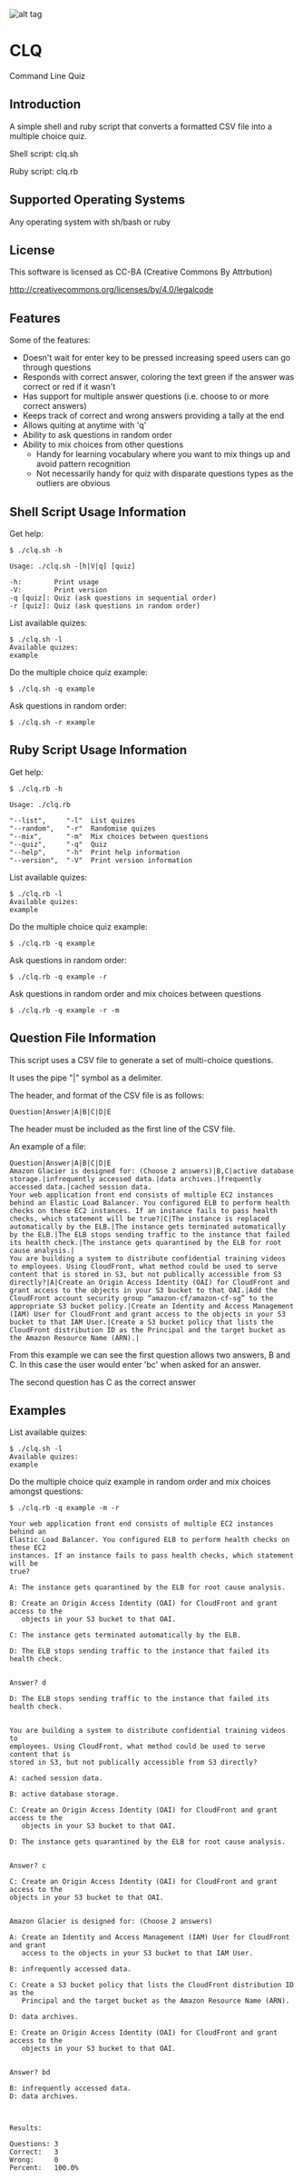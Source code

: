 ![alt tag](https://raw.githubusercontent.com/lateralblast/clq/master/clq.jpg)

CLQ
===

Command Line Quiz

Introduction
------------

A simple shell and ruby script that converts a formatted CSV file into a multiple choice quiz.

Shell script: clq.sh

Ruby script: clq.rb

Supported Operating Systems
---------------------------

Any operating system with sh/bash or ruby

License
-------

This software is licensed as CC-BA (Creative Commons By Attrbution)

http://creativecommons.org/licenses/by/4.0/legalcode

Features
--------

Some of the features:

- Doesn't wait for enter key to be pressed increasing speed users can go through questions
- Responds with correct answer, coloring the text green if the answer was correct or red if it wasn't
- Has support for multiple answer questions (i.e. choose to or more correct answers)
- Keeps track of correct and wrong answers providing a tally at the end
- Allows quiting at anytime with 'q'
- Ability to ask questions in random order
- Ability to mix choices from other questions
  - Handy for learning vocabulary where you want to mix things up and avoid pattern recognition
  - Not necessarily handy for quiz with disparate questions types as the outliers are obvious


Shell Script Usage Information
------------------------------

Get help:

```
$ ./clq.sh -h

Usage: ./clq.sh -[h|V|q] [quiz]

-h:        Print usage
-V:        Print version
-q [quiz]: Quiz (ask questions in sequential order)
-r [quiz]: Quiz (ask questions in random order)
```

List available quizes:

```
$ ./clq.sh -l
Available quizes:
example
```

Do the multiple choice quiz example:

```
$ ./clq.sh -q example
```

Ask questions in random order:

```
$ ./clq.sh -r example
```

Ruby Script Usage Information
-----------------------------

Get help:

```
$ ./clq.rb -h

Usage: ./clq.rb

"--list",     "-l"  List quizes
"--random",   "-r"  Randomise quizes
"--mix",      "-m"  Mix choices between questions
"--quiz",     "-q"  Quiz
"--help",     "-h"  Print help information
"--version",  "-V"  Print version information
```

List available quizes:

```
$ ./clq.rb -l
Available quizes:
example
```

Do the multiple choice quiz example:

```
$ ./clq.rb -q example
```

Ask questions in random order:

```
$ ./clq.rb -q example -r
```

Ask questions in random order and mix choices between questions

```
$ ./clq.rb -q example -r -m
```

Question File Information
-------------------------

This script uses a CSV file to generate a set of multi-choice questions.

It uses the pipe "|" symbol as a delimiter.

The header, and format of the CSV file is as follows:

```
Question|Answer|A|B|C|D|E
```

The header must be included as the first line of the CSV file.

An example of a file:

```
Question|Answer|A|B|C|D|E
Amazon Glacier is designed for: (Choose 2 answers)|B,C|active database storage.|infrequently accessed data.|data archives.|frequently accessed data.|cached session data.
Your web application front end consists of multiple EC2 instances behind an Elastic Load Balancer. You configured ELB to perform health checks on these EC2 instances. If an instance fails to pass health checks, which statement will be true?|C|The instance is replaced automatically by the ELB.|The instance gets terminated automatically by the ELB.|The ELB stops sending traffic to the instance that failed its health check.|The instance gets quarantined by the ELB for root cause analysis.|
You are building a system to distribute confidential training videos to employees. Using CloudFront, what method could be used to serve content that is stored in S3, but not publically accessible from S3 directly?|A|Create an Origin Access Identity (OAI) for CloudFront and grant access to the objects in your S3 bucket to that OAI.|Add the CloudFront account security group “amazon-cf/amazon-cf-sg” to the appropriate S3 bucket policy.|Create an Identity and Access Management (IAM) User for CloudFront and grant access to the objects in your S3 bucket to that IAM User.|Create a S3 bucket policy that lists the CloudFront distribution ID as the Principal and the target bucket as the Amazon Resource Name (ARN).|
```

From this example we can see the first question allows two answers, B and C.
In this case the user would enter 'bc' when asked for an answer.

The second question has C as the correct answer

Examples
--------

List available quizes:

```
$ ./clq.sh -l
Available quizes:
example
```

Do the multiple choice quiz example in random order and mix choices amongst questions:

```
$ ./clq.rb -q example -m -r

Your web application front end consists of multiple EC2 instances behind an
Elastic Load Balancer. You configured ELB to perform health checks on these EC2
instances. If an instance fails to pass health checks, which statement will be
true?

A: The instance gets quarantined by the ELB for root cause analysis.

B: Create an Origin Access Identity (OAI) for CloudFront and grant access to the
   objects in your S3 bucket to that OAI.

C: The instance gets terminated automatically by the ELB.

D: The ELB stops sending traffic to the instance that failed its health check.


Answer? d

D: The ELB stops sending traffic to the instance that failed its health check.


You are building a system to distribute confidential training videos to
employees. Using CloudFront, what method could be used to serve content that is
stored in S3, but not publically accessible from S3 directly?

A: cached session data.

B: active database storage.

C: Create an Origin Access Identity (OAI) for CloudFront and grant access to the
   objects in your S3 bucket to that OAI.

D: The instance gets quarantined by the ELB for root cause analysis.


Answer? c

C: Create an Origin Access Identity (OAI) for CloudFront and grant access to the
objects in your S3 bucket to that OAI.


Amazon Glacier is designed for: (Choose 2 answers)

A: Create an Identity and Access Management (IAM) User for CloudFront and grant
   access to the objects in your S3 bucket to that IAM User.

B: infrequently accessed data.

C: Create a S3 bucket policy that lists the CloudFront distribution ID as the
   Principal and the target bucket as the Amazon Resource Name (ARN).

D: data archives.

E: Create an Origin Access Identity (OAI) for CloudFront and grant access to the
   objects in your S3 bucket to that OAI.


Answer? bd

B: infrequently accessed data.
D: data archives.



Results:

Questions: 3
Correct:   3
Wrong:     0
Percent:   100.0%
```